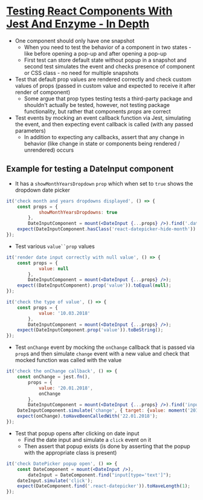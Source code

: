 # [Testing React Components With Jest And Enzyme - In Depth](https://blog.bitsrc.io/how-to-test-react-components-with-jest-and-enzyme-in-depth-145fcd06b90)

* One component should only have one snapshot
  * When you need to test the behavior of a component in two states - like before opening a pop-up and after opening a pop-up
  * First test can store default state without popup in a snapshot and second test simulates the event and checks presence of component or CSS class - no need for multiple snapshots
* Test that default prop values are rendered correctly and check custom values of props (passed in custom value and expected to receive it after render of component)
  * Some argue that prop types testing tests a third-party package and shouldn't actually be tested, however, not testing package functionality, but rather that components _props_ are correct
* Test events by mocking an event callback function via Jest, simulating the event, and then expecting event callback is called (with any passed parameters)
  * In addition to expecting any callbacks, assert that any change in behavior (like change in state or components being rendered / unrendered) occurs

## Example for testing a DateInput component

* It has a `showMonthYearsDropdown` `prop` which when set to `true` shows the dropdown date picker

```jsx
it('check month and years dropdowns displayed', () => {  
    const props = {
            showMonthYearsDropdowns: true
        },
        DateInputComponent = mount(<DateInput {...props} />).find('.datepicker');
    expect(DateInputComponent.hasClass('react-datepicker-hide-month')).toEqual(true);
});
```

* Test various `value``prop` values

```jsx
it('render date input correctly with null value', () => {  
    const props = {
            value: null
        },
        DateInputComponent = mount(<DateInput {...props} />);
    expect((DateInputComponent).prop('value')).toEqual(null);
});

it('check the type of value', () => {  
    const props = {
            value: '10.03.2018'
        },
        DateInputComponent = mount(<DateInput {...props} />);
    expect(DateInputComponent.prop('value')).toBeString();
});
```

* Test `onChange` event by mocking the `onChange` callback that is passed via `prop`s and then simulate `change` event with a new value and check that mocked function was called with the value

```jsx
it('check the onChange callback', () => {  
    const onChange = jest.fn(),
        props = {
            value: '20.01.2018',
            onChange
        },
        DateInputComponent = mount(<DateInput {...props} />).find('input');
    DateInputComponent.simulate('change', { target: {value: moment('2018-01-22')} });
    expect(onChange).toHaveBeenCalledWith('22.01.2018');
});
```

* Test that popup opens after clicking on date input
  * Find the date input and simulate a `click` event on it
  * Then assert that popup exists (is done by asserting that the popup with the appropriate class is present)

```jsx
it('check DatePicker popup open', () => {  
    const DateComponent = mount(<DateInput />),
        dateInput = DateComponent.find("input[type='text']");
    dateInput.simulate('click');
    expect(DateComponent.find('.react-datepicker')).toHaveLength(1);
});
```
